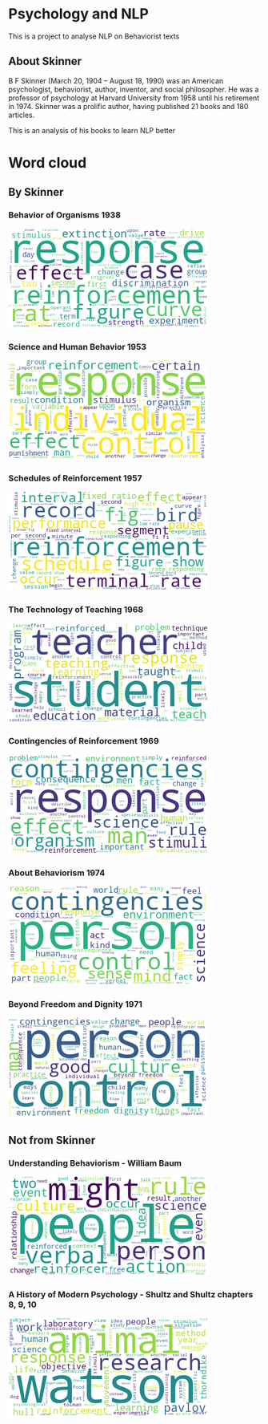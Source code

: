 # Psychology and NLP
This is a project to analyse NLP on Behaviorist texts

## About Skinner
B F Skinner (March 20, 1904 – August 18, 1990) was an American psychologist, behaviorist, author, inventor, and social philosopher. He was a professor of psychology at Harvard University from 1958 until his retirement in 1974.
Skinner was a prolific author, having published 21 books and 180 articles.

This is an analysis of his books to learn NLP better

# Word cloud
## By Skinner
### Behavior of Organisms 1938
![Alt text](resources/behavior_of_organisms/word_cloud.png "behavior_of_organisms")

### Science and Human Behavior 1953
![Alt text](resources/science_and_human_behavior/word_cloud.png "science_and_human_behavior")

### Schedules of Reinforcement 1957
![Alt text](resources/schedules_of_reinforcement/word_cloud.png "schedules_of_reinforcement")

### The Technology of Teaching 1968
![Alt text](resources/technology_of_teaching/word_cloud.png "technology_of_teaching")

### Contingencies of Reinforcement 1969
![Alt text](resources/contingencies_of_reinforcement/word_cloud.png "contingencies_of_reinforcement")

### About Behaviorism 1974
![Alt text](resources/about_behaviorism/word_cloud.png "About Behaviorism")

### Beyond Freedom and Dignity 1971
![Alt text](resources/beyond_freedom_and_dignity/word_cloud.png "beyond_freedom_and_dignity")

## Not from Skinner

### Understanding Behaviorism - William Baum
![Alt text](resources/understanding_behaviorism/word_cloud.png "understanding_behaviorism")

### A History of Modern Psychology - Shultz and Shultz chapters 8, 9, 10
![Alt text](resources/shultz_and_shultz/word_cloud.png "shultz_and_shultz")

